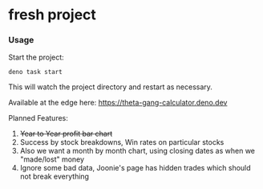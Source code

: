 # fresh project

### Usage

Start the project:

```
deno task start
```

This will watch the project directory and restart as necessary.

Available at the edge here: https://theta-gang-calculator.deno.dev

Planned Features:

1. ~~Year to Year profit bar chart~~
2. Success by stock breakdowns, Win rates on particular stocks
3. Also we want a month by month chart, using closing dates as when we
   "made/lost" money
4. Ignore some bad data, Joonie's page has hidden trades which should not break
   everything
